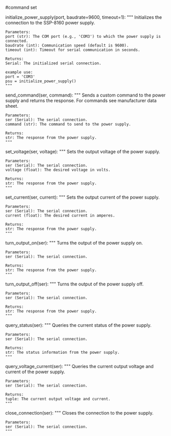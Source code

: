 #command set

initialize_power_supply(port, baudrate=9600, timeout=1):
    """
    Initializes the connection to the SSP-8160 power supply.

    Parameters:
    port (str): The COM port (e.g., 'COM3') to which the power supply is connected.
    baudrate (int): Communication speed (default is 9600).
    timeout (int): Timeout for serial communication in seconds.

    Returns:
    Serial: The initialized serial connection.

    example use:
    port = 'COM3'
    psu = initialize_power_supply()
    """

send_command(ser, command):
    """
    Sends a custom command to the power supply and returns the response.
    For commands see manufacturer data sheet.

    Parameters:
    ser (Serial): The serial connection.
    command (str): The command to send to the power supply.

    Returns:
    str: The response from the power supply.
    """
set_voltage(ser, voltage):
    """
    Sets the output voltage of the power supply.

    Parameters:
    ser (Serial): The serial connection.
    voltage (float): The desired voltage in volts.

    Returns:
    str: The response from the power supply.
    """

set_current(ser, current):
    """
    Sets the output current of the power supply.

    Parameters:
    ser (Serial): The serial connection.
    current (float): The desired current in amperes.

    Returns:
    str: The response from the power supply.
    """

turn_output_on(ser):
    """
    Turns the output of the power supply on.

    Parameters:
    ser (Serial): The serial connection.

    Returns:
    str: The response from the power supply.
    """

turn_output_off(ser):
    """
    Turns the output of the power supply off.

    Parameters:
    ser (Serial): The serial connection.

    Returns:
    str: The response from the power supply.
    """

query_status(ser):
    """
    Queries the current status of the power supply.

    Parameters:
    ser (Serial): The serial connection.

    Returns:
    str: The status information from the power supply.
    """

query_voltage_current(ser):
    """
    Queries the current output voltage and current of the power supply.

    Parameters:
    ser (Serial): The serial connection.

    Returns:
    tuple: The current output voltage and current.
    """

close_connection(ser):
    """
    Closes the connection to the power supply.

    Parameters:
    ser (Serial): The serial connection.
    """
